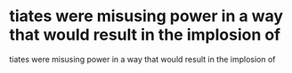 # tiates were misusing power in a way that would result in the implosion of

tiates were misusing power in a way that would result in the implosion of